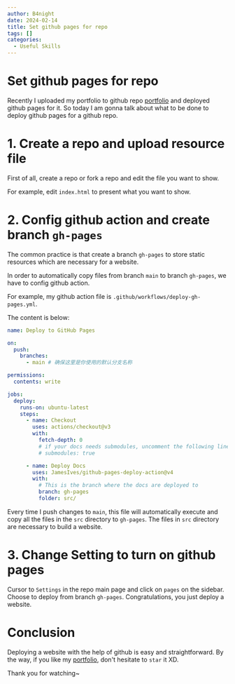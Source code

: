 ```yaml
---
author: B4night
date: 2024-02-14
title: Set github pages for repo
tags: []
categories:
  - Useful Skills
---
```


# Set github pages for repo

Recently I uploaded my portfolio to github repo [portfolio](https://github.com/B4night/portfolio) and deployed github pages for it. So today I am gonna talk about what to be done to deploy github pages for a github repo.

# 1. Create a repo and upload resource file

First of all, create a repo or fork a repo and edit the file you want to show.

For example, edit `index.html` to present what you want to show.

# 2. Config github action and create branch `gh-pages`

The common practice is that create a branch `gh-pages` to store static resources which are necessary for a website.

In order to automatically copy files from branch `main` to branch `gh-pages`, we have to config github action.

For example, my github action file is `.github/workflows/deploy-gh-pages.yml`.

The content is below:

```yml
name: Deploy to GitHub Pages

on:
  push:
    branches:
      - main # 确保这里是你使用的默认分支名称

permissions:
  contents: write

jobs:
  deploy:
    runs-on: ubuntu-latest
    steps:
      - name: Checkout
        uses: actions/checkout@v3
        with:
          fetch-depth: 0
          # if your docs needs submodules, uncomment the following line
          # submodules: true

      - name: Deploy Docs
        uses: JamesIves/github-pages-deploy-action@v4
        with:
          # This is the branch where the docs are deployed to
          branch: gh-pages
          folder: src/
```

Every time I push changes to `main`, this file will automatically execute  and copy all the files in the `src` directory to `gh-pages`. The files in `src` directory are necessary to build a website.

# 3. Change Setting to turn on github pages

Cursor to `Settings` in the repo main page and click on `pages` on the sidebar. Choose to deploy from branch `gh-pages`. Congratulations, you just deploy a website.

# Conclusion

Deploying a website with the help of github is easy and straightforward. By the way, if you like my [portfolio](https://b4night.github.io/portfolio/), don't hesitate to `star` it XD.

Thank you for watching\~
